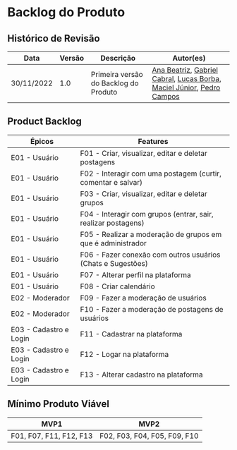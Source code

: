 # Backlog do Produto

## Histórico de Revisão

| Data       | Versão | Descrição                             | Autor(es)                                                                                                                                                                                                                                                  |
| ---------- | ------ | ------------------------------------- | ---------------------------------------------------------------------------------------------------------------------------------------------------------------------------------------------------------------------------------------------------------- |
| 30/11/2022 | 1.0    | Primeira versão do Backlog do Produto | [Ana Beatriz](https://github.com/AnaBeatrizMassuh), [Gabriel Cabral](https://github.com/GabriellCabrall), [Lucas Borba](https://github.com/LBorba00), [Maciel Júnior](https://github.com/macieljuniormax), [Pedro Campos](https://github.com/pedrocampos0) |

## Product Backlog

| Épicos                 | Features                                                      |
| ---------------------- | ------------------------------------------------------------- |
| E01 - Usuário          | F01 - Criar, visualizar, editar e deletar postagens           |
| E01 - Usuário          | F02 - Interagir com uma postagem (curtir, comentar e salvar)  |
| E01 - Usuário          | F03 - Criar, visualizar, editar e deletar grupos              |
| E01 - Usuário          | F04 - Interagir com grupos (entrar, sair, realizar postagens) |
| E01 - Usuário          | F05 - Realizar a moderação de grupos em que é administrador   |
| E01 - Usuário          | F06 - Fazer conexão com outros usuários (Chats e Sugestões)   |
| E01 - Usuário          | F07 - Alterar perfil na plataforma                            |
| E01 - Usuário          | F08 - Criar calendário                                        |
| E02 - Moderador        | F09 - Fazer a moderação de usuários                           |
| E02 - Moderador        | F10 - Fazer a moderação de postagens de usuários              |
| E03 - Cadastro e Login | F11 - Cadastrar na plataforma                                 |
| E03 - Cadastro e Login | F12 - Logar na plataforma                                     |
| E03 - Cadastro e Login | F13 - Alterar cadastro na plataforma                          |

## Mínimo Produto Viável

| MVP1                    | MVP2                         |
| ----------------------- | ---------------------------- |
| F01, F07, F11, F12, F13 | F02, F03, F04, F05, F09, F10 |
